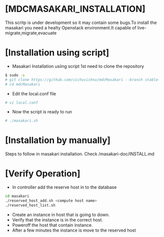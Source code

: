 # [MDCMASAKARI_INSTALLATION]
This scritp is under development so it may contain some bugs.To install the masakari you need a healty Openstack environment.It capable of live-migrate,migrate,evacuate

# [Installation using script]
* Masakari Installation usiing script 1st need to clone the repository
```bash
$ sudo -s
# git clone https://github.com/vichuvishnu/mdcMasakari --branch stable-old/rocky
# cd mdcMasakari
```
* Edit the local.conf file
```bash
# vi local.conf
```
* Now the script is ready to run 
```bash
# ./masakari.sh
```
# [Installation by manually]
Steps to follow in masakari installation. Check /masakari-doc/INSTALL.md

# [Verify Operation]
* In controller add the reserve host in to the database
```bash
cd masakari
./reserved_host_add.sh <compute host name>
./reserved_host_list.sh
```
* Create an instance in host that is going to down.
* Verify that the instance is in the correct host.
* Poweroff the host that contain instance.
* After a few minutes the instance is move to the reserved host
